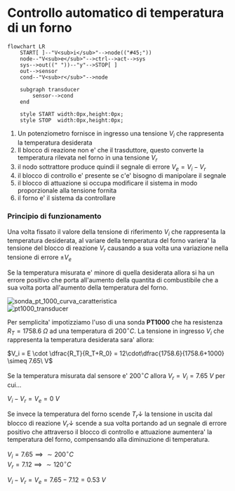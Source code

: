 # Controllo automatico di temperatura di un forno  

```mermaid
flowchart LR
    START[ ]--"V<sub>i</sub>"-->node(("#45;"))
    node--"V<sub>e</sub>"-->ctrl-->act-->sys
    sys-->out((" "))--"y"-->STOP[ ]
    out-->sensor
    cond--"V<sub>r</sub>"-->node

    subgraph transducer
        sensor-->cond
    end

    style START width:0px,height:0px;
    style STOP  width:0px,height:0px;
```

1. Un potenziometro fornisce in ingresso una tensione $V_i$ che rappresenta la temperatura desiderata
2. Il blocco di reazione non e' che il trasduttore, questo converte la temperatura rilevata nel forno in una tensione $V_r$
3. il nodo sottrattore produce quindi il segnale di errore $V_e = V_i - V_r$
4. il blocco di controllo e' presente se c'e' bisogno di manipolare il segnale
5. il blocco di attuazione si occupa modificare il sistema in modo proporzionale alla tensione fornita
6. il forno e' il sistema da controllare 


### Principio di funzionamento  

Una volta fissato il valore della tensione di riferimento $V_i$ che rappresenta la temperatura desiderata, al variare della temperatura del forno variera' la tensione del blocco di reazione $V_r$ causando a sua volta una variazione nella tensione di errore $\pm V_e$  

Se la temperatura misurata e' minore di quella desiderata allora si ha un errore positivo che porta all'aumento della quantita di combustibile che a sua volta porta all'aumento della temperatura del forno.  

![sonda_pt_1000_curva_caratteristica](https://user-images.githubusercontent.com/7195133/196776916-a970bb43-232b-44f1-a02b-8b3ab2f3d15d.jpg)  
![pt1000_transducer](https://github.com/user-attachments/assets/24d53f32-f206-49b4-9fa2-b3533ffd0119)

Per semplicita' impotizziamo l'uso di una sonda **PT1000** che ha resistenza $R_T = 1758.6\ \Omega$ ad una temperatura di $200^\circ C$. La tensione in ingresso $V_i$ che rappresenta la temperatura desiderata sara' allora:  

$V_i = E \cdot \dfrac{R_T}{R_T+R_0} = 12\cdot\dfrac{1758.6}{1758.6+1000} \simeq 7.65\ V$  

Se la temperatura misurata dal sensore e' $200^\circ C$ allora $V_r = V_i = 7.65\ V$ per cui...  

$V_i - V_r = V_e = 0\ V$  

Se invece la temperatura del forno scende $T_r\downarrow$ la tensione in uscita dal blocco di reazione $V_r\downarrow$ scende a sua volta portando ad un segnale di errore positivo che attraverso il blocco di controllo e attuazione aumentera' la temperatura del forno, compensando alla diminuzione di temperatura.  

$V_i = 7.65 \implies \sim 200^\circ C$  
$V_r = 7.12 \implies \sim 120^\circ C$  

$V_i - V_r = V_e = 7.65 - 7.12 = 0.53\ V$  
